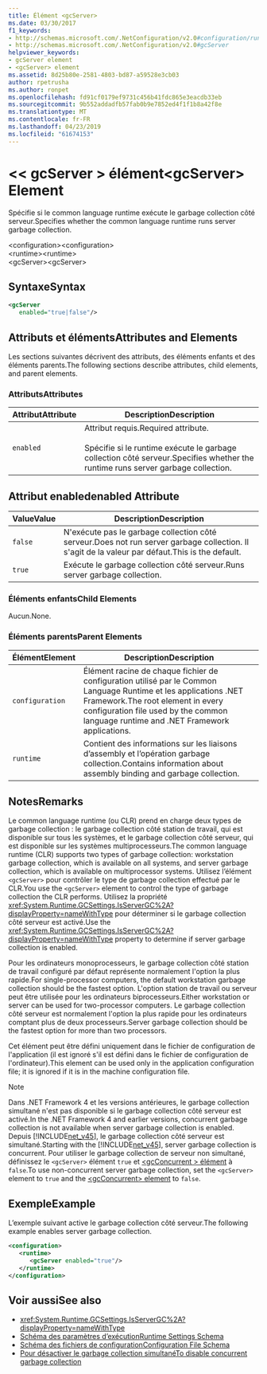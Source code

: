 ```yaml
---
title: Élément <gcServer>
ms.date: 03/30/2017
f1_keywords:
- http://schemas.microsoft.com/.NetConfiguration/v2.0#configuration/runtime/gcServer
- http://schemas.microsoft.com/.NetConfiguration/v2.0#gcServer
helpviewer_keywords:
- gcServer element
- <gcServer> element
ms.assetid: 8d25b80e-2581-4803-bd87-a59528e3cb03
author: rpetrusha
ms.author: ronpet
ms.openlocfilehash: fd91cf0179ef9731c456b41fdc865e3eacdb33eb
ms.sourcegitcommit: 9b552addadfb57fab0b9e7852ed4f1f1b8a42f8e
ms.translationtype: MT
ms.contentlocale: fr-FR
ms.lasthandoff: 04/23/2019
ms.locfileid: "61674153"
---
```

# <a name="gcserver-element"></a><span data-ttu-id="00ccd-102">\<< gcServer > élément</span><span class="sxs-lookup"><span data-stu-id="00ccd-102">\<gcServer> Element</span></span>
<span data-ttu-id="00ccd-103">Spécifie si le common language runtime exécute le garbage collection côté serveur.</span><span class="sxs-lookup"><span data-stu-id="00ccd-103">Specifies whether the common language runtime runs server garbage collection.</span></span>  
  
 <span data-ttu-id="00ccd-104">\<configuration></span><span class="sxs-lookup"><span data-stu-id="00ccd-104">\<configuration></span></span>  
<span data-ttu-id="00ccd-105">\<runtime></span><span class="sxs-lookup"><span data-stu-id="00ccd-105">\<runtime></span></span>  
<span data-ttu-id="00ccd-106">\<gcServer></span><span class="sxs-lookup"><span data-stu-id="00ccd-106">\<gcServer></span></span>  
  
## <a name="syntax"></a><span data-ttu-id="00ccd-107">Syntaxe</span><span class="sxs-lookup"><span data-stu-id="00ccd-107">Syntax</span></span>  
  
```xml  
<gcServer    
   enabled="true|false"/>  
```  
  
## <a name="attributes-and-elements"></a><span data-ttu-id="00ccd-108">Attributs et éléments</span><span class="sxs-lookup"><span data-stu-id="00ccd-108">Attributes and Elements</span></span>  
 <span data-ttu-id="00ccd-109">Les sections suivantes décrivent des attributs, des éléments enfants et des éléments parents.</span><span class="sxs-lookup"><span data-stu-id="00ccd-109">The following sections describe attributes, child elements, and parent elements.</span></span>  
  
### <a name="attributes"></a><span data-ttu-id="00ccd-110">Attributs</span><span class="sxs-lookup"><span data-stu-id="00ccd-110">Attributes</span></span>  
  
|<span data-ttu-id="00ccd-111">Attribut</span><span class="sxs-lookup"><span data-stu-id="00ccd-111">Attribute</span></span>|<span data-ttu-id="00ccd-112">Description</span><span class="sxs-lookup"><span data-stu-id="00ccd-112">Description</span></span>|  
|---------------|-----------------|  
|`enabled`|<span data-ttu-id="00ccd-113">Attribut requis.</span><span class="sxs-lookup"><span data-stu-id="00ccd-113">Required attribute.</span></span><br /><br /> <span data-ttu-id="00ccd-114">Spécifie si le runtime exécute le garbage collection côté serveur.</span><span class="sxs-lookup"><span data-stu-id="00ccd-114">Specifies whether the runtime runs server garbage collection.</span></span>|  
  
## <a name="enabled-attribute"></a><span data-ttu-id="00ccd-115">Attribut enabled</span><span class="sxs-lookup"><span data-stu-id="00ccd-115">enabled Attribute</span></span>  
  
|<span data-ttu-id="00ccd-116">Value</span><span class="sxs-lookup"><span data-stu-id="00ccd-116">Value</span></span>|<span data-ttu-id="00ccd-117">Description</span><span class="sxs-lookup"><span data-stu-id="00ccd-117">Description</span></span>|  
|-----------|-----------------|  
|`false`|<span data-ttu-id="00ccd-118">N'exécute pas le garbage collection côté serveur.</span><span class="sxs-lookup"><span data-stu-id="00ccd-118">Does not run server garbage collection.</span></span> <span data-ttu-id="00ccd-119">Il s'agit de la valeur par défaut.</span><span class="sxs-lookup"><span data-stu-id="00ccd-119">This is the default.</span></span>|  
|`true`|<span data-ttu-id="00ccd-120">Exécute le garbage collection côté serveur.</span><span class="sxs-lookup"><span data-stu-id="00ccd-120">Runs server garbage collection.</span></span>|  
  
### <a name="child-elements"></a><span data-ttu-id="00ccd-121">Éléments enfants</span><span class="sxs-lookup"><span data-stu-id="00ccd-121">Child Elements</span></span>  
 <span data-ttu-id="00ccd-122">Aucun.</span><span class="sxs-lookup"><span data-stu-id="00ccd-122">None.</span></span>  
  
### <a name="parent-elements"></a><span data-ttu-id="00ccd-123">Éléments parents</span><span class="sxs-lookup"><span data-stu-id="00ccd-123">Parent Elements</span></span>  
  
|<span data-ttu-id="00ccd-124">Élément</span><span class="sxs-lookup"><span data-stu-id="00ccd-124">Element</span></span>|<span data-ttu-id="00ccd-125">Description</span><span class="sxs-lookup"><span data-stu-id="00ccd-125">Description</span></span>|  
|-------------|-----------------|  
|`configuration`|<span data-ttu-id="00ccd-126">Élément racine de chaque fichier de configuration utilisé par le Common Language Runtime et les applications .NET Framework.</span><span class="sxs-lookup"><span data-stu-id="00ccd-126">The root element in every configuration file used by the common language runtime and .NET Framework applications.</span></span>|  
|`runtime`|<span data-ttu-id="00ccd-127">Contient des informations sur les liaisons d’assembly et l’opération garbage collection.</span><span class="sxs-lookup"><span data-stu-id="00ccd-127">Contains information about assembly binding and garbage collection.</span></span>|  
  
## <a name="remarks"></a><span data-ttu-id="00ccd-128">Notes</span><span class="sxs-lookup"><span data-stu-id="00ccd-128">Remarks</span></span>  
 <span data-ttu-id="00ccd-129">Le common language runtime (ou CLR) prend en charge deux types de garbage collection : le garbage collection côté station de travail, qui est disponible sur tous les systèmes, et le garbage collection côté serveur, qui est disponible sur les systèmes multiprocesseurs.</span><span class="sxs-lookup"><span data-stu-id="00ccd-129">The common language runtime (CLR) supports two types of garbage collection: workstation garbage collection, which is available on all systems, and server garbage collection, which is available on multiprocessor systems.</span></span> <span data-ttu-id="00ccd-130">Utilisez l’élément `<gcServer>` pour contrôler le type de garbage collection effectué par le CLR.</span><span class="sxs-lookup"><span data-stu-id="00ccd-130">You use the `<gcServer>` element to control the type of garbage collection the CLR performs.</span></span> <span data-ttu-id="00ccd-131">Utilisez la propriété <xref:System.Runtime.GCSettings.IsServerGC%2A?displayProperty=nameWithType> pour déterminer si le garbage collection côté serveur est activé.</span><span class="sxs-lookup"><span data-stu-id="00ccd-131">Use the <xref:System.Runtime.GCSettings.IsServerGC%2A?displayProperty=nameWithType> property to determine if server garbage collection is enabled.</span></span>  
  
 <span data-ttu-id="00ccd-132">Pour les ordinateurs monoprocesseurs, le garbage collection côté station de travail configuré par défaut représente normalement l'option la plus rapide.</span><span class="sxs-lookup"><span data-stu-id="00ccd-132">For single-processor computers, the default workstation garbage collection should be the fastest option.</span></span> <span data-ttu-id="00ccd-133">L'option station de travail ou serveur peut être utilisée pour les ordinateurs biprocesseurs.</span><span class="sxs-lookup"><span data-stu-id="00ccd-133">Either workstation or server can be used for two-processor computers.</span></span> <span data-ttu-id="00ccd-134">Le garbage collection côté serveur est normalement l'option la plus rapide pour les ordinateurs comptant plus de deux processeurs.</span><span class="sxs-lookup"><span data-stu-id="00ccd-134">Server garbage collection should be the fastest option for more than two processors.</span></span>  
  
 <span data-ttu-id="00ccd-135">Cet élément peut être défini uniquement dans le fichier de configuration de l'application (il est ignoré s'il est défini dans le fichier de configuration de l'ordinateur).</span><span class="sxs-lookup"><span data-stu-id="00ccd-135">This element can be used only in the application configuration file; it is ignored if it is in the machine configuration file.</span></span>  
  
> [!NOTE]
>  <span data-ttu-id="00ccd-136">Dans .NET Framework 4 et les versions antérieures, le garbage collection simultané n'est pas disponible si le garbage collection côté serveur est activé.</span><span class="sxs-lookup"><span data-stu-id="00ccd-136">In the .NET Framework 4 and earlier versions, concurrent garbage collection is not available when server garbage collection is enabled.</span></span> <span data-ttu-id="00ccd-137">Depuis [!INCLUDE[net_v45](../../../../../includes/net-v45-md.md)], le garbage collection côté serveur est simultané.</span><span class="sxs-lookup"><span data-stu-id="00ccd-137">Starting with the [!INCLUDE[net_v45](../../../../../includes/net-v45-md.md)], server garbage collection is concurrent.</span></span> <span data-ttu-id="00ccd-138">Pour utiliser le garbage collection de serveur non simultané, définissez le `<gcServer>` élément `true` et [ \<gcConcurrent > élément](../../../../../docs/framework/configure-apps/file-schema/runtime/gcconcurrent-element.md) à `false`.</span><span class="sxs-lookup"><span data-stu-id="00ccd-138">To use non-concurrent server garbage collection, set the `<gcServer>` element to `true` and the [\<gcConcurrent> element](../../../../../docs/framework/configure-apps/file-schema/runtime/gcconcurrent-element.md) to `false`.</span></span>  
  
## <a name="example"></a><span data-ttu-id="00ccd-139">Exemple</span><span class="sxs-lookup"><span data-stu-id="00ccd-139">Example</span></span>  
 <span data-ttu-id="00ccd-140">L’exemple suivant active le garbage collection côté serveur.</span><span class="sxs-lookup"><span data-stu-id="00ccd-140">The following example enables server garbage collection.</span></span>  
  
```xml  
<configuration>  
   <runtime>  
      <gcServer enabled="true"/>  
   </runtime>  
</configuration>  
```  
  
## <a name="see-also"></a><span data-ttu-id="00ccd-141">Voir aussi</span><span class="sxs-lookup"><span data-stu-id="00ccd-141">See also</span></span>

- <xref:System.Runtime.GCSettings.IsServerGC%2A?displayProperty=nameWithType>
- [<span data-ttu-id="00ccd-142">Schéma des paramètres d’exécution</span><span class="sxs-lookup"><span data-stu-id="00ccd-142">Runtime Settings Schema</span></span>](../../../../../docs/framework/configure-apps/file-schema/runtime/index.md)
- [<span data-ttu-id="00ccd-143">Schéma des fichiers de configuration</span><span class="sxs-lookup"><span data-stu-id="00ccd-143">Configuration File Schema</span></span>](../../../../../docs/framework/configure-apps/file-schema/index.md)
- [<span data-ttu-id="00ccd-144">Pour désactiver le garbage collection simultané</span><span class="sxs-lookup"><span data-stu-id="00ccd-144">To disable concurrent garbage collection</span></span>](gcconcurrent-element.md#to-disable-background-garbage-collection)

